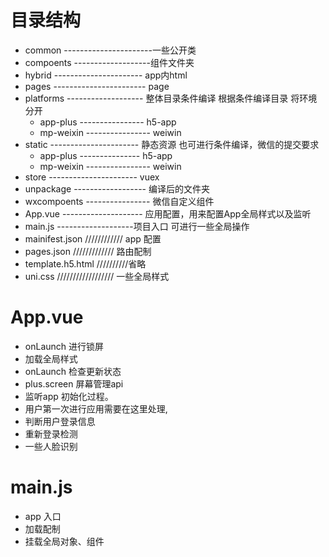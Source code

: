 # 目录结构

* common ----------------------一些公开类
* compoents -------------------组件文件夹
* hybrid ---------------------- app内html
* pages ----------------------- page
* platforms ------------------- 整体目录条件编译 根据条件编译目录 将环境分开
  * app-plus  ---------------- h5-app
  * mp-weixin ---------------- weiwin
* static ---------------------- 静态资源 也可进行条件编译，微信的提交要求
  * app-plus  --------------- h5-app
  * mp-weixin ---------------- weiwin
* store ---------------------- vuex
* unpackage ------------------ 编译后的文件夹
* wxcompoents ---------------- 微信自定义组件
* App.vue -------------------- 应用配置，用来配置App全局样式以及监听
* main.js -------------------项目入口 可进行一些全局操作
* mainifest.json //////////// app 配置
* pages.json ///////////// 路由配制
* template.h5.html //////////省略
* uni.css ////////////////// 一些全局样式

# App.vue

* onLaunch 进行锁屏
* 加载全局样式
* onLaunch 检查更新状态
* plus.screen 屏幕管理api
* 监听app 初始化过程。
* 用户第一次进行应用需要在这里处理,
* 判断用户登录信息
* 重新登录检测
* 一些人脸识别

# main.js

* app 入口
* 加载配制
* 挂载全局对象、组件
